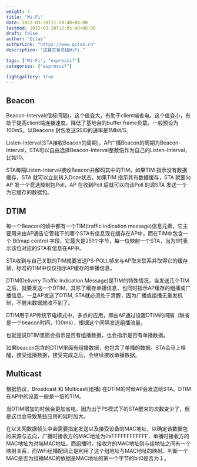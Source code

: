 ```yaml
---
weight: 4
title: "Wi-Fi"
date: 2022-03-28T11:50:40+08:00
lastmod: 2022-03-28T12:05:40+08:00
draft: false
author: "Qitas"
authorLink: "https://www.qitas.cn"
description: "这篇文章总结WiFi."

tags: ["Wi-Fi", "espressif"]
categories: ["espressif"]

lightgallery: true
---
```



## Beacon

Beacon-Interval(信标间隔)，这个值变大，有助于client端省电。这个值变小，有助于提高client端连接速度。降低了基地台的buffer frame负载。一般预设为100mS。以Beacons 封包发送SSID的速率是1Mbit/S.

Listen-Interval(STA接收Beacon的周期)，AP广播Beacon的周期为Beacon-Interval，STA可以自由选择Beacon-Interval整数倍作为自己的Listen-Interval，比如10。

STA每隔Listen-Interval接收Beacon并解码其中的TIM，如果TIM 指示没有数据缓存，STA 就可以立刻转入Doze状态，如果TIM 指示其有数据缓存，STA 就要向AP 发一个竞选控制包Poll，AP 在收到Poll 后就可以向该Poll 的源STA 发送一个为它缓存的数据包。

## DTIM

每一个Beacon的帧中都有一个TIM(traffic indication message)信息元素，它主要用来由AP通告它管辖下的哪个STA有信息现在缓存在AP中，而在TIM中包含一个 Bitmap control 字段，它最大是251个字节，每一位映射一个STA，当为1时表示该位对应的STA有信息在AP中。

STA收到与自己关联的TIM就要发送PS-POLL帧来与AP取来联系并取得它的缓存帧，标准的TIM中仅仅指示AP缓存的单播信息。

DTIM(Delivery Traffic Indication Message)是TIM的特殊情况，当发送几个TIM之后，就要发送一个DTIM，其除了缓存单播信息，也同时指示AP缓存的组播或广播信息，一旦AP发送了DTIM, STA就必须处于清醒，因为广播或组播无重发机制，不醒来数据就收不到了。

DTIM用于AP传统节电模式中，多点的应用，即由AP通过设置DTIM的间隔（缺省是一个beacon时间，100ms），根据这个间隔发送组播流量。

也就是说DTIM里面会指示是否有组播数据，也会指示是否有单播数据。

如果beacon包含的DTIM里面有组播数据，也包含了单播的数据。STA会马上唤醒，接受组播数据，接受完成之后，会继续接收单播数据。


## Multicast

根据协议，Broadcast 和 Multicast(组播) 在DTIM的时候AP会发送给STA。DTIM在AP中的设置一般是一倍的TIM。

当DTIM增加的时候会更加省电，因为出于PS模式下的STA醒来的次数变少了，但是这也会导致某些应用的延时加大。

在以太网数据帧头中会需要指定发送以及接受设备的MAC地址，以确定该数据包的来源与去向，广播时接收方的MAC地址为0xFFFFFFFFFFFF，单播时接收方的MAC地址为对端MAC地址，而组播时，接收方的MAC地址则与组地址之间有一个映射关系，而WiFi组播配网正是利用了这个组地址与MAC地址的映射。判断一个MAC是否为组播MAC的依据是MAC地址的第一个字节的bit0是否为１。
